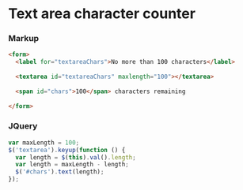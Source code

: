 # Text area character counter

### Markup
```html
<form>
  <label for="textareaChars">No more than 100 characters</label>
 
  <textarea id="textareaChars" maxlength="100"></textarea>
  
  <span id="chars">100</span> characters remaining
  
</form>
```

### JQuery

```javascript
var maxLength = 100;
$('textarea').keyup(function () {
  var length = $(this).val().length;
  var length = maxLength - length;
  $('#chars').text(length);
});
```
